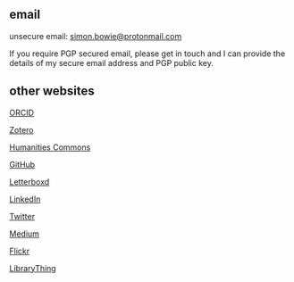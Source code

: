 ## email

unsecure email: [simon.bowie@protonmail.com](mailto:simon.bowie@protonmail.com)

If you require PGP secured email, please get in touch and I can provide the details of my secure email address and PGP public key.

## other websites

[ORCID](https://orcid.org/0000-0002-2437-589X)

[Zotero](https://www.zotero.org/simonxix)

[Humanities Commons](https://hcommons.org/members/simonxix/)

[GitHub](https://github.com/SimonXIX)

[Letterboxd](https://letterboxd.com/SimonXIX/)

[LinkedIn](https://www.linkedin.com/in/simonbowie/)

[Twitter](https://twitter.com/SimonXIX)

[Medium](https://medium.com/@SimonXIX)

[Flickr](https://www.flickr.com/photos/simonxix/)

[LibraryThing](https://www.librarything.com/profile/SimonXIX)

